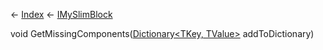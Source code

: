 ← [Index](Api-Index) ← [IMySlimBlock](VRage.Game.ModAPI.Ingame.IMySlimBlock)

void GetMissingComponents([Dictionary<TKey, TValue>](System.Collections.Generic.Dictionary`2) addToDictionary)

